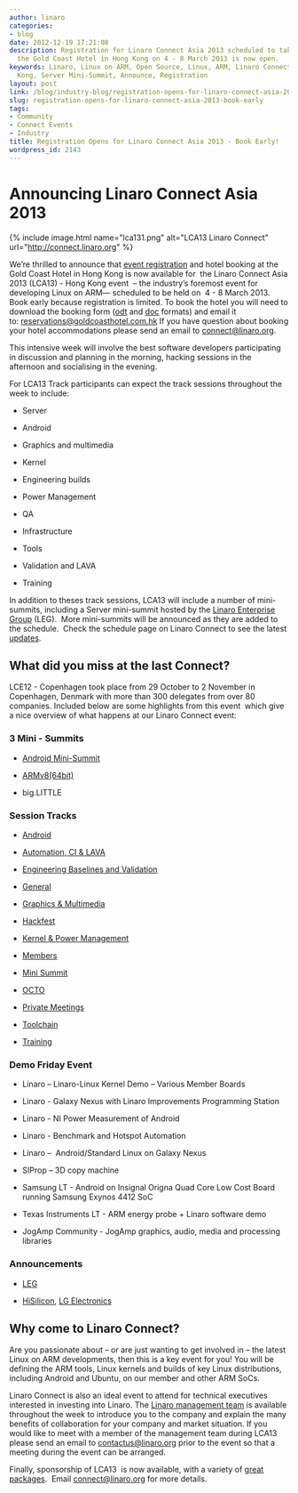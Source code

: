 ```yaml
---
author: linaro
categories:
- blog
date: 2012-12-19 17:21:08
description: Registration for Linaro Connect Asia 2013 scheduled to take place at
  the Gold Coast Hotel in Hong Kong on 4 - 8 March 2013 is now open.
keywords: Linaro, Linux on ARM, Open Source, Linux, ARM, Linaro Connect, LCA13-Hong
  Kong, Server Mini-Summit, Announce, Registration
layout: post
link: /blog/industry-blog/registration-opens-for-linaro-connect-asia-2013-book-early/
slug: registration-opens-for-linaro-connect-asia-2013-book-early
tags:
- Community
- Connect Events
- Industry
title: Registration Opens for Linaro Connect Asia 2013 - Book Early!
wordpress_id: 2143
---
```


# Announcing Linaro Connect Asia 2013

{% include image.html name="lca131.png" alt="LCA13 Linaro Connect" url="http://connect.linaro.org" %}

We’re thrilled to announce that [event registration](http://linaro.eventbrite.co.uk/) and hotel booking at the Gold Coast Hotel in Hong Kong is now available for  the Linaro Connect Asia 2013 (LCA13) - Hong Kong event  – the industry’s foremost event for developing Linux on ARM— scheduled to be held on  4 - 8 March 2013. Book early because registration is limited. To book the hotel you will need to download the booking form ([odt](/assets/downloads/Hotel-Reservation-Form.odt) and [doc]() formats) and email it to: [reservations@goldcoasthotel.com.hk](mailto:reservations@goldcoasthotel.com.hk) If you have question about booking your hotel accommodations please send an email to [connect@linaro.org](mailto:connect@linaro.org).

This intensive week will involve the best software developers participating in discussion and planning in the morning, hacking sessions in the afternoon and socialising in the evening.

For LCA13 Track participants can expect the track sessions throughout the week to include:

  * Server
  
  * Android

  * Graphics and multimedia


  * Kernel


  * Engineering builds


  * Power Management


  * QA


  * Infrastructure


  * Tools


  * Validation and LAVA


  * Training


In addition to theses track sessions, LCA13 will include a number of mini-summits, including a Server mini-summit hosted by the [Linaro Enterprise Group](/engineering/leg) (LEG).  More mini-summits will be announced as they are added to the schedule.  Check the schedule page on Linaro Connect to see the latest [updates](/connect/schedule).


## What did you miss at the last Connect?


LCE12 - Copenhagen took place from 29 October to 2 November in Copenhagen, Denmark with more than 300 delegates from over 80 companies. Included below are some highlights from this event  which give a nice overview of what happens at our Linaro Connect event:


### 3 Mini - Summits

  * [Android Mini-Summit](/2012/12/06/summary-of-the-android-mini-summit-at-connect-copenhagen-2012/)


  * [ARMv8(64bit)](/2012/11/26/armv8-64-bit-mini-summit-at-lce12-copenhagen/)


  * big.LITTLE

### Session Tracks

  * [Android](http://summit.linaro.org/lce12/track/linaro-android)


  * [Automation, CI & LAVA](http://summit.linaro.org/lce12/track/linaro-automation-ci-lava)


  * [Engineering Baselines and Validation](http://summit.linaro.org/lce12/track/linaro-engineering-baselines-validation)


  * [General](http://summit.linaro.org/lce12/track/linaro-general)


  * [Graphics & Multimedia](http://summit.linaro.org/lce12/track/linaro-gfx-mm)


  * [Hackfest](http://summit.linaro.org/lce12/track/hackfest)


  * [Kernel & Power Management](http://summit.linaro.org/lce12/track/linaro-kernel-power-management)


  * [Members](http://summit.linaro.org/lce12/track/linaro-members)


  * [Mini Summit](http://summit.linaro.org/lce12/track/linaro-mini-summit)


  * [OCTO](http://summit.linaro.org/lce12/track/linaro-octo)


  * [Private Meetings](http://summit.linaro.org/lce12/track/linaro-private-meetings)


  * [Toolchain](http://summit.linaro.org/lce12/track/linaro-toolchain)


  * [Training](http://summit.linaro.org/lce12/track/linaro-training)

### Demo Friday Event

  * Linaro – Linaro-Linux Kernel Demo – Various Member Boards


  * Linaro - Galaxy Nexus with Linaro Improvements Programming Station


  * Linaro - NI Power Measurement of Android


  * Linaro - Benchmark and Hotspot Automation


  * Linaro –  Android/Standard Linux on Galaxy Nexus


  * SIProp – 3D copy machine


  * Samsung LT - Android on Insignal Origna Quad Core Low Cost Board running Samsung Exynos 4412 SoC


  * Texas Instruments LT - ARM energy probe + Linaro software demo


  * JogAmp Community - JogAmp graphics, audio, media and processing libraries


### Announcements

  * [LEG](/news/industry-leaders-collaborate-to-accelerate-software-ecosystem-for-arm-servers-and-join-linaro/en/)


  * [HiSilicon](/news/hisilicon-joins-linaro-as-core-member/en/), [LG Electronics](/news/lg-electronics-joins-linaro/en/)


## Why come to Linaro Connect?

Are you passionate about – or are just wanting to get involved in – the latest Linux on ARM developments, then this is a key event for you! You will be defining the ARM tools, Linux kernels and builds of key Linux distributions, including Android and Ubuntu, on our member and other ARM SoCs.

Linaro Connect is also an ideal event to attend for technical executives interested in investing into Linaro. The [Linaro management team](/about/) is available throughout the week to introduce you to the company and explain the many benefits of collaboration for your company and market situation. If you would like to meet with a member of the management team during LCA13 please send an email to contactus@linaro.org prior to the event so that a meeting during the event can be arranged.

Finally, sponsorship of LCA13  is now available, with a variety of [great packages](http://connect.linaro.org/sponsors/).  Email [connect@linaro.org](mailto:connect@linaro.org) for more details.